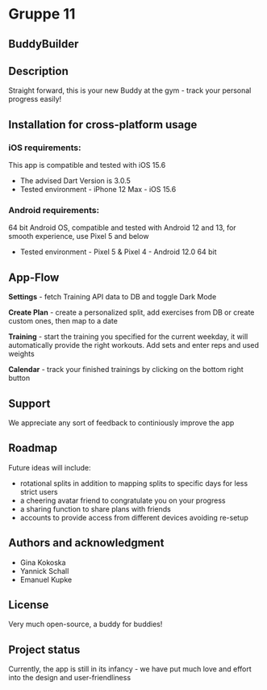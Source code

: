 # Gruppe 11

## BuddyBuilder

## Description
Straight forward, this is your new Buddy at the gym - track your personal progress easily!

## Installation for cross-platform usage

### iOS requirements:
This app is compatible and tested with iOS 15.6
- The advised Dart Version is 3.0.5 
- Tested environment - iPhone 12 Max - iOS 15.6

### Android requirements:
64 bit Android OS, compatible and tested with Android 12 and 13, for smooth experience, use Pixel 5 and below
- Tested environment - Pixel 5 & Pixel 4 - Android 12.0 64 bit

## App-Flow
**Settings** - fetch Training API data to DB and toggle Dark Mode

**Create Plan** - create a personalized split, add exercises from DB or create custom ones, then map to a date

**Training** - start the training you specified for the current weekday, it will automatically provide the right workouts. Add sets and enter reps and used weights

**Calendar** - track your finished trainings by clicking on the bottom right button

## Support
We appreciate any sort of feedback to continiously improve the app

## Roadmap
Future ideas will include:
- rotational splits in addition to mapping splits to specific days for less strict users
- a cheering avatar friend to congratulate you on your progress
- a sharing function to share plans with friends
- accounts to provide access from different devices avoiding re-setup

## Authors and acknowledgment
- Gina Kokoska
- Yannick Schall
- Emanuel Kupke

## License
Very much open-source, a buddy for buddies!

## Project status
Currently, the app is still in its infancy - we have put much love and effort into the design and user-friendliness

